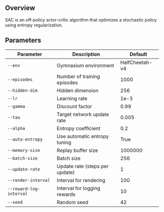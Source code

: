 ## Overview

SAC is an off-policy actor-critic algorithm that optimizes a stochastic policy using entropy regularization.


## Parameters

| Parameter | Description | Default |
|-----------|-------------|---------|
| `--env` | Gymnasium environment | HalfCheetah-v4 |
| `--episodes` | Number of training episodes | 1000 |
| `--hidden-dim` | Hidden dimension | 256 |
| `--lr` | Learning rate | 1e-3 |
| `--gamma` | Discount factor | 0.99 |
| `--tau` | Target network update rate | 0.005 |
| `--alpha` | Entropy coefficient | 0.2 |
| `--auto-entropy` | Use automatic entropy tuning | True |
| `--memory-size` | Replay buffer size | 1000000 |
| `--batch-size` | Batch size | 256 |
| `--update-rate` | Update rate (steps per update) | 1 |
| `--render-interval` | Interval for rendering | 100 |
| `--reward-log-interval` | Interval for logging rewards | 10 |
| `--seed` | Random seed | 42 |
